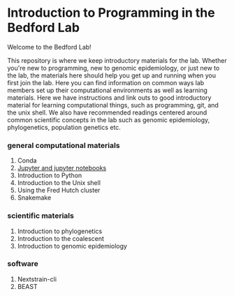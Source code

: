 # Introduction to Programming in the Bedford Lab

Welcome to the Bedford Lab!

This repository is where we keep introductory materials for the lab. Whether you're new to programming, new to genomic epidemiology, or just new to the lab, the materials here should help you get up and running when you first join the lab. Here you can find information on common ways lab members set up their computational environments as well as learning materials. Here we have instructions and link outs to good introductory material for learning computational things, such as programming, git, and the unix shell. We also have recommended readings centered around common scientific concepts in the lab such as genomic epidemiology, phylogenetics, population genetics etc.

### general computational materials
1. Conda
2. [Jupyter and jupyter notebooks](./jupyter-notebooks.md)
3. Introduction to Python
4. Introduction to the Unix shell
5. Using the Fred Hutch cluster
6. Snakemake

### scientific materials
1. Introduction to phylogenetics
2. Introduction to the coalescent
3. Introduction to genomic epidemiology

### software
1. Nextstrain-cli
2. BEAST
